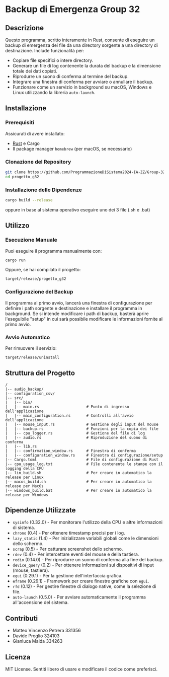 # Backup di Emergenza Group 32

## Descrizione

Questo programma, scritto interamente in Rust, consente di eseguire un backup di emergenza dei file da una directory sorgente a una directory di destinazione. Include funzionalità per:

- Copiare file specifici o intere directory.
- Generare un file di log contenente la durata del backup e la dimensione totale dei dati copiati.
- Riprodurre un suono di conferma al termine del backup.
- Integrare una finestra di conferma per avviare o annullare il backup.
- Funzionare come un servizio in background su macOS, Windows e Linux utilizzando la libreria `auto-launch`.

## Installazione

### Prerequisiti

Assicurati di avere installato:

- [Rust](https://www.rust-lang.org/) e Cargo
- Il package manager `homebrew` (per macOS, se necessario)

### Clonazione del Repository

```bash
git clone https://github.com/ProgrammazioneDiSistema2024-IA-ZZ/Group-32
cd progetto_g32
```

### Installazione delle Dipendenze

```bash
cargo build --release
```

oppure in base al sistema operativo eseguire uno dei 3 file (.sh e .bat)

## Utilizzo

### Esecuzione Manuale

Puoi eseguire il programma manualmente con:

```bash
cargo run
```

Oppure, se hai compilato il progetto:

```bash
target/release/progetto_g32
```

### Configurazione del Backup

Il programma al primo avvio, lancerà una finestra di configurazione per definire i path sorgente e destinazione e installare il programma in background.
Se si intende modificare i path di backup, basterà aprire l'eseguibile "setup" in cui sarà possibile modificare le informazioni fornite al primo avvio.

### Avvio Automatico

Per rimuovere il servizio:

```bash
target/release/uninstall
```

## Struttura del Progetto

```
/
|-- audio_backup/
|-- configuration_csv/
|-- src/
|   |-- bin/
|   |-- main.rs                     # Punto di ingresso dell'applicazione
|   |-- main_configuration.rs       # Controlli all'avvio dell'applicazione
|   |-- mouse_input.rs              # Gestione degli input del mouse
|   |-- backup.rs                   # Funzioni per la copia dei file
|   |-- cpu_logger.rs               # Gestione del file di log
|   |-- audio.rs                    # Riproduzione del suono di conferma
|   |-- lib.rs
|   |-- confirmation_window.rs      # Finestra di conferma
|   |-- configuration_window.rs     # Finestra di configurazione/setup
|-- Cargo.toml                      # File di configurazione di Rust
|-- cpu_usage_log.txt               # File contenente le stampe con il logging della CPU
|-- lin_build.sh                    # Per creare in automatico la release per Linux
|-- macos_build.sh                  # Per creare in automatico la release per MacOs
|-- windows_build.bat               # Per creare in automatico la release per Windows
```

## Dipendenze Utilizzate

- `sysinfo` (0.32.0) - Per monitorare l'utilizzo della CPU e altre informazioni di sistema.
- `chrono` (0.4) - Per ottenere timestamp precisi per i log.
- `lazy_static` (1.4) - Per inizializzare variabili globali come le dimensioni dello schermo.
- `scrap` (0.5) - Per catturare screenshot dello schermo.
- `rdev` (0.4) - Per intercettare eventi del mouse e della tastiera.
- `rodio` (0.14.0) - Per riprodurre un suono di conferma alla fine del backup.
- `device_query` (0.2) - Per ottenere informazioni sui dispositivi di input (mouse, tastiera).
- `egui` (0.29.1) - Per la gestione dell'interfaccia grafica.
- `eframe` (0.29.1) - Framework per creare finestre grafiche con `egui`.
- `rfd` (0.12) - Per gestire finestre di dialogo native, come la selezione di file.
- `auto-launch` (0.5.0) - Per avviare automaticamente il programma all'accensione del sistema.

## Contributi

- Matteo Vincenzo Petrera 331356
- Davide Proglio 324103
- Gianluca Maida 334263

## Licenza

MIT License. Sentiti libero di usare e modificare il codice come preferisci.
